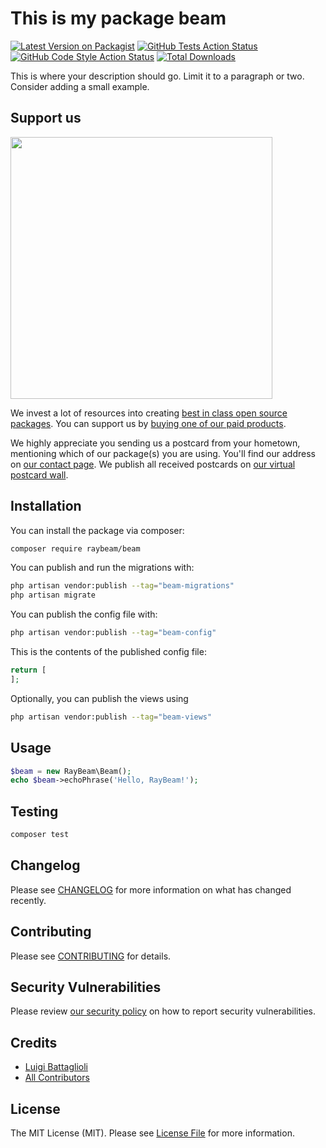 # This is my package beam

[![Latest Version on Packagist](https://img.shields.io/packagist/v/raybeam/beam.svg?style=flat-square)](https://packagist.org/packages/raybeam/beam)
[![GitHub Tests Action Status](https://img.shields.io/github/actions/workflow/status/raybeam/beam/run-tests.yml?branch=main&label=tests&style=flat-square)](https://github.com/raybeam/beam/actions?query=workflow%3Arun-tests+branch%3Amain)
[![GitHub Code Style Action Status](https://img.shields.io/github/actions/workflow/status/raybeam/beam/fix-php-code-style-issues.yml?branch=main&label=code%20style&style=flat-square)](https://github.com/raybeam/beam/actions?query=workflow%3A"Fix+PHP+code+style+issues"+branch%3Amain)
[![Total Downloads](https://img.shields.io/packagist/dt/raybeam/beam.svg?style=flat-square)](https://packagist.org/packages/raybeam/beam)

This is where your description should go. Limit it to a paragraph or two. Consider adding a small example.

## Support us

[<img src="https://github-ads.s3.eu-central-1.amazonaws.com/beam.jpg?t=1" width="419px" />](https://spatie.be/github-ad-click/beam)

We invest a lot of resources into creating [best in class open source packages](https://spatie.be/open-source). You can support us by [buying one of our paid products](https://spatie.be/open-source/support-us).

We highly appreciate you sending us a postcard from your hometown, mentioning which of our package(s) you are using. You'll find our address on [our contact page](https://spatie.be/about-us). We publish all received postcards on [our virtual postcard wall](https://spatie.be/open-source/postcards).

## Installation

You can install the package via composer:

```bash
composer require raybeam/beam
```

You can publish and run the migrations with:

```bash
php artisan vendor:publish --tag="beam-migrations"
php artisan migrate
```

You can publish the config file with:

```bash
php artisan vendor:publish --tag="beam-config"
```

This is the contents of the published config file:

```php
return [
];
```

Optionally, you can publish the views using

```bash
php artisan vendor:publish --tag="beam-views"
```

## Usage

```php
$beam = new RayBeam\Beam();
echo $beam->echoPhrase('Hello, RayBeam!');
```

## Testing

```bash
composer test
```

## Changelog

Please see [CHANGELOG](CHANGELOG.md) for more information on what has changed recently.

## Contributing

Please see [CONTRIBUTING](CONTRIBUTING.md) for details.

## Security Vulnerabilities

Please review [our security policy](../../security/policy) on how to report security vulnerabilities.

## Credits

- [Luigi Battaglioli](https://github.com/lbattaglioli2000)
- [All Contributors](../../contributors)

## License

The MIT License (MIT). Please see [License File](LICENSE.md) for more information.
